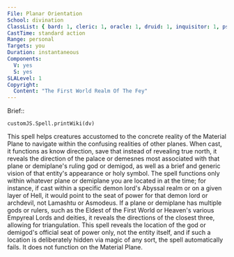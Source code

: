 ```yaml
---
File: Planar Orientation
School: divination
ClassList: { bard: 1, cleric: 1, oracle: 1, druid: 1, inquisitor: 1, psychic: 1, ranger: 1, shaman: 1, summoner: 1, unchained summoner: 1, witch: 1, sorcerer: 1, wizard: 1 }
CastTime: standard action
Range: personal
Targets: you
Duration: instantaneous
Components:
  V: yes
  S: yes
SLALevel: 1
Copyright:
  Content: "The First World Realm Of The Fey"
---
```

Brief:: 

```dataviewjs
customJS.Spell.printWiki(dv)
```

This spell helps creatures accustomed to the concrete reality of the Material Plane to navigate within the confusing realities of other planes. When cast, it functions as know direction, save that instead of revealing true north, it reveals the direction of the palace or demesnes most associated with that plane or demiplane's ruling god or demigod, as well as a brief and generic vision of that entity's appearance or holy symbol. The spell functions only within whatever plane or demiplane you are located in at the time; for instance, if cast within a specific demon lord's Abyssal realm or on a given layer of Hell, it would point to the seat of power for that demon lord or archdevil, not Lamashtu or Asmodeus. If a plane or demiplane has multiple gods or rulers, such as the Eldest of the First World or Heaven's various Empyreal Lords and deities, it reveals the directions of the closest three, allowing for triangulation.  This spell reveals the location of the god or demigod's official seat of power only, not the entity itself, and if such a location is deliberately hidden via magic of any sort, the spell automatically fails. It does not function on the Material Plane.
